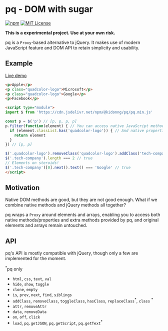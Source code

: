 # pq - DOM with sugar

[![npm](https://img.shields.io/npm/v/@kidonng/pq)](https://npm.im/@kidonng/pq)
[![MIT License](https://img.shields.io/github/license/kidonng/pq)](LICENSE)

**This is a experimental project. Use at your own risk.**

pq is a `Proxy`-based alternative to jQuery. It makes use of modern JavaScript feature and DOM API to retain simplicity and usability.

## Example

[Live demo](https://cdn.statically.io/gh/kidonng/pq/5365531e/demo.html)

```html
<p>Apple</p>
<p class="quadcolor-logo">Microsoft</p>
<p class="quadcolor-logo">Google</p>
<p>Facebook</p>

<script type="module">
import $ from 'https://cdn.jsdelivr.net/npm/@kidonng/pq/pq.min.js'

const p = $('p') // [p, p, p, p]
p.filter(function(element) { // You can access native JavaScript method
  if (element.classList.has('quadcolor-logo')) { // And native properties, of course
    return element
  }
}) // [p, p]

$('.quadcolor-logo').removeClass('quadcolor-logo').addClass('tech-company') // Extra methods provided by pq, chainable ⛓️
$('.tech-company').length === 2 // true
// Elements on steroids!
$('.tech-company')[0].next().text() === 'Google' // true
</script>
```

## Motivation

Native DOM methods are good, but they are not good enough. What if we combine native methods and jQuery methods all together?

pq wraps a `Proxy` around elements and arrays, enabling you to access both native methods/properties and extra methods provided by pq, and original elements and arrays remain untouched.

## API

pq's API is mostly compatible with jQuery, though only a few are implemented for the moment.

<sup>*</sup>pq only

- `html`, `css`, `text`, `val`
- `hide`, `show`, `toggle`
- `clone`, `empty`
- `is`, `prev`, `next`, `find`, `siblings`
- `addClass`, `removeClass`, `toggleClass`, `hasClass`, `replaceClass`<sup>\*</sup>, `class` <sup>*</sup>
- `attr`, `removeAttr`
- `data`, `removeData`
- `on`, `off`, `click`
- `load`, `pq.getJSON`, `pq.getScript`, `pq.getText`<sup>*</sup>
